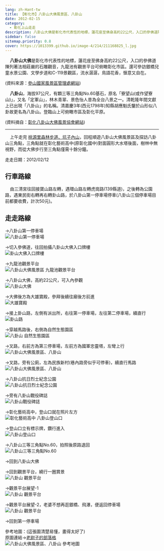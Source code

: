 ```yaml
---
lang: zh-Hant-tw
title: 【彰化市】八卦山大佛風景區、八卦山
date: 2012-02-15
category: 
  - 彰化上山走走
description: 八卦山大佛是彰化市代表性的地標，蓮花座至佛身高約22公尺，入口的參佛道陳列著法相莊嚴的石雕觀音，九龍池有觀景平台可俯瞰彰化市區。還可參訪銀橋兒童水景公園、文學步道和C-119景觀區，流水潺潺，鳥語花香，愜意又自在。
sidebar: false
sitemap.priority: 0.8
cover: https://1013399.github.io/image-4/214/211168825_l.jpg
---
```


    **八卦山大佛**是彰化市代表性的地標，蓮花座至佛身高約22公尺，入口的參佛道陳列著法相莊嚴的石雕觀音，九龍池有觀景平台可俯瞰彰化市區。還可參訪銀橋兒童水景公園、文學步道和C-119景觀區，流水潺潺，鳥語花香，愜意又自在。

(資料來源：[參山國家風景區管理處網站](http://www.trimt-nsa.gov.tw/cht/unit_04_1_2.aspx?subsiteID=2&hotID=19))  

<!-- more -->

    **八卦山**，海拔97公尺，有顆三等三角點No.60基石，原名「寮望山(或作望寮山)」，又名「定軍山」，林木青翠、景色怡人昔為全台八景之一。清乾隆年間文獻上已出現「八卦山」的名稱。清嘉慶3年(西元1798年)知縣胡應魁氏鑒於山形似八卦故更名為八卦山。登臨山上可俯瞰市區及彰化平原。

(資料摘自：[彰化八卦山大佛風景協會網站](http://www.chtpab.com.tw/front/bin/ptdetail.phtml?Part=about_D002&Category=351503))  

----

    上午走完 [桃源里森林步道、坑子內山](/posts/post-215-2012-02-14.md)，回程順遊八卦山大佛風景區及探訪八卦山三角點，三角點就在彰化藝術高中(原彰化國中)對面圓形大水塔後面，樹林中無視野，而從大佛步行至三角點僅需十餘分鐘。


走走日期：2012/02/12

## 行車路線
    由三清宮往回接寶山路左轉，遇環山路左轉虎崗路(139縣道)，之後轉為公園路，遇東民街右轉再右轉卦山路，於八卦山第一停車場停車(八卦山三個停車場目前都要收費，計次50元)。

## 走走路線
→八卦山第一停車場  
![八卦山第一停車場](https://1013399.github.io/image-4/214/211168821_l.jpg)

→切入參佛道，往回拍攝八卦山大佛入口牌樓  
![卦山大佛入口牌樓](https://1013399.github.io/image-4/214/211168825_l.jpg)

→九龍池觀景平台  
![八卦山大佛風景區 九龍池觀景平台](https://1013399.github.io/image-4/214/211168830_l.jpg)

→八卦山大佛，高約22公尺，可入內參觀  
![八卦山大佛](https://1013399.github.io/image-4/214/211168833_l.jpg)

→大佛後方為大雄寶殿，參拜後續往廟後方前進  
![大雄寶殿](https://1013399.github.io/image-4/214/211168835_l.jpg)

→接上卦山路，左側有派出所，右往第一停車場，左往第二停車場，續直行  
![卦山路](https://1013399.github.io/image-4/214/211168836_l.jpg)

→穿越馬路後，右側為自然生態園區  
![八卦山 自然生態園區](https://1013399.github.io/image-4/214/211168837_l.jpg)

→叉路，右前方為第三停車場，左前方為國軍忠靈塔，左彎上行  
![八卦山大佛風景區、八卦山](https://1013399.github.io/image-4/214/211168839_l.jpg)

→叉路，旁有公廁，左為民族新村(巷內路旁似乎可停車)，續直行馬路  
![八卦山大佛風景區、八卦山](https://1013399.github.io/image-4/214/211168854_l.jpg)

→八卦山抗日烈士紀念公園  
![八卦山抗日烈士紀念公園](https://1013399.github.io/image-4/214/211168841_l.jpg)

→旁有八卦山戰役碑誌  
![八卦山戰役碑誌](https://1013399.github.io/image-4/214/211168842_l.jpg)

→彰化藝術高中，登山口就在照片左方  
![彰化藝術高中 八卦山登山口](https://1013399.github.io/image-4/214/211168845_l.jpg)

→登山口立有標示牌，鑽行進入  
![八卦山登山口](https://1013399.github.io/image-4/214/211168846_l.jpg)

→八卦山三等三角點No.60，拍照後原路退回  
![八卦山三等三角點No.60](https://1013399.github.io/image-4/214/211168849_l.jpg)

→回到八卦山大佛

→回到觀景平台，繞行一圈賞景  
![八卦山 觀景平台](https://1013399.github.io/image-4/214/211168856_l.jpg)

→觀景平台展望-1  
![八卦山 觀景平台](https://1013399.github.io/image-4/214/211168857_l.jpg)

→觀景平台展望-2，老婆不想再逛銀橋、飛瀑，便返回停車場  
![八卦山 觀景平台](https://1013399.github.io/image-4/214/211168859_l.jpg)

→回到第一停車場

參考地圖：(這張圖清楚易懂，畫得太好了)  
原圖連結→[老尉子的部落格](http://blog.xuite.net/laoweiz/blog/37130112)  
![八卦山大佛風景區、八卦山 參考地圖](https://1013399.github.io/image-4/214/211169083_l.jpg)